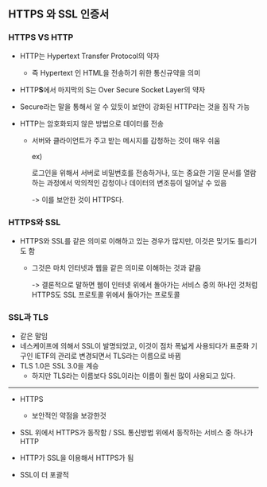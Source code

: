 ## HTTPS 와 SSL 인증서



### HTTPS VS HTTP

- HTTP는 Hypertext Transfer Protocol의 약자

  -  즉 Hypertext 인 HTML을 전송하기 위한 통신규약을 의미

-  HTTP**S**에서 마지막의 S는 Over Secure Socket Layer의 약자

  - Secure라는 말을 통해서 알 수 있듯이 보안이 강화된 HTTP라는 것을 짐작 가능

- HTTP는 암호화되지 않은 방법으로 데이터를 전송

  - 서버와 클라이언트가 주고 받는 메시지를 감청하는 것이 매우 쉬움

    ex) 

    로그인을 위해서 서버로 비밀번호를 전송하거나, 또는 중요한 기밀 문서를 열람하는 과정에서 악의적인 감청이나 데이터의 변조등이 일어날 수 있음

    -> 이를 보안한 것이 HTTPS다.



### HTTPS와 SSL

- HTTPS와 SSL를 같은 의미로 이해하고 있는 경우가 많지만, 이것은 맞기도 틀리기도 함 

  - 그것은 마치 인터넷과 웹을 같은 의미로 이해하는 것과 같음

    -> 결론적으로 말하면 웹이 인터넷 위에서 돌아가는 서비스 중의 하나인 것처럼 HTTPS도 SSL 프로토콜 위에서 돌아가는 프로토콜



### SSL과 TLS

- 같은 말임
- 네스케이프에 의해서 SSL이 발명되었고, 이것이 점차 폭넓게 사용되다가 표준화 기구인 IETF의 관리로 변경되면서 TLS라는 이름으로 바뀜
- TLS 1.0은 SSL 3.0을 계승
  - 하지만 TLS라는 이름보다 SSL이라는 이름이 훨씬 많이 사용되고 있다.



----



- HTTPS
  - 보안적인 약점을 보강한것



- SSL 위에서 HTTPS가 동작함 / SSL 통신방법 위에서 동작하는 서비스 중 하나가 HTTP 
- HTTP가 SSL을 이용해서 HTTPS가 됨
- SSL이 더 포괄적 
